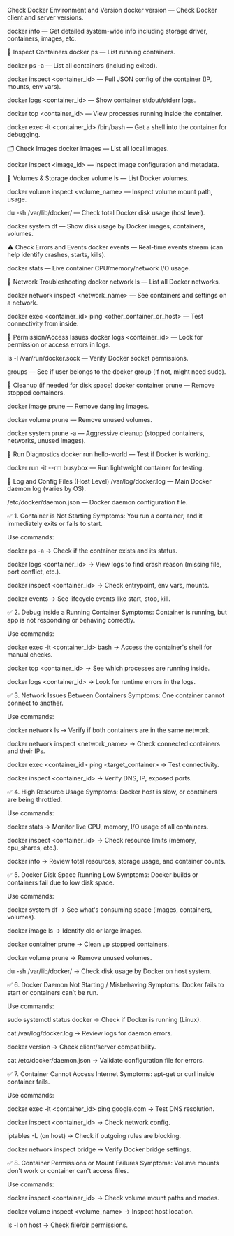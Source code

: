  Check Docker Environment and Version
docker version — Check Docker client and server versions.

docker info — Get detailed system-wide info including storage driver, containers, images, etc.

🧠 Inspect Containers
docker ps — List running containers.

docker ps -a — List all containers (including exited).

docker inspect <container_id> — Full JSON config of the container (IP, mounts, env vars).

docker logs <container_id> — Show container stdout/stderr logs.

docker top <container_id> — View processes running inside the container.

docker exec -it <container_id> /bin/bash — Get a shell into the container for debugging.

🗂️ Check Images
docker images — List all local images.

docker inspect <image_id> — Inspect image configuration and metadata.

📂 Volumes & Storage
docker volume ls — List Docker volumes.

docker volume inspect <volume_name> — Inspect volume mount path, usage.

du -sh /var/lib/docker/ — Check total Docker disk usage (host level).

docker system df — Show disk usage by Docker images, containers, volumes.

⚠️ Check Errors and Events
docker events — Real-time events stream (can help identify crashes, starts, kills).

docker stats — Live container CPU/memory/network I/O usage.

🔗 Network Troubleshooting
docker network ls — List all Docker networks.

docker network inspect <network_name> — See containers and settings on a network.

docker exec <container_id> ping <other_container_or_host> — Test connectivity from inside.

🔐 Permission/Access Issues
docker logs <container_id> — Look for permission or access errors in logs.

ls -l /var/run/docker.sock — Verify Docker socket permissions.

groups — See if user belongs to the docker group (if not, might need sudo).

🧹 Cleanup (if needed for disk space)
docker container prune — Remove stopped containers.

docker image prune — Remove dangling images.

docker volume prune — Remove unused volumes.

docker system prune -a — Aggressive cleanup (stopped containers, networks, unused images).

🧪 Run Diagnostics
docker run hello-world — Test if Docker is working.

docker run -it --rm busybox — Run lightweight container for testing.

🧾 Log and Config Files (Host Level)
/var/log/docker.log — Main Docker daemon log (varies by OS).

/etc/docker/daemon.json — Docker daemon configuration file.


✅ 1. Container is Not Starting
Symptoms: You run a container, and it immediately exits or fails to start.

Use commands:

docker ps -a → Check if the container exists and its status.

docker logs <container_id> → View logs to find crash reason (missing file, port conflict, etc.).

docker inspect <container_id> → Check entrypoint, env vars, mounts.

docker events → See lifecycle events like start, stop, kill.

✅ 2. Debug Inside a Running Container
Symptoms: Container is running, but app is not responding or behaving correctly.

Use commands:

docker exec -it <container_id> bash → Access the container's shell for manual checks.

docker top <container_id> → See which processes are running inside.

docker logs <container_id> → Look for runtime errors in the logs.

✅ 3. Network Issues Between Containers
Symptoms: One container cannot connect to another.

Use commands:

docker network ls → Verify if both containers are in the same network.

docker network inspect <network_name> → Check connected containers and their IPs.

docker exec <container_id> ping <target_container> → Test connectivity.

docker inspect <container_id> → Verify DNS, IP, exposed ports.

✅ 4. High Resource Usage
Symptoms: Docker host is slow, or containers are being throttled.

Use commands:

docker stats → Monitor live CPU, memory, I/O usage of all containers.

docker inspect <container_id> → Check resource limits (memory, cpu_shares, etc.).

docker info → Review total resources, storage usage, and container counts.

✅ 5. Docker Disk Space Running Low
Symptoms: Docker builds or containers fail due to low disk space.

Use commands:

docker system df → See what's consuming space (images, containers, volumes).

docker image ls → Identify old or large images.

docker container prune → Clean up stopped containers.

docker volume prune → Remove unused volumes.

du -sh /var/lib/docker/ → Check disk usage by Docker on host system.

✅ 6. Docker Daemon Not Starting / Misbehaving
Symptoms: Docker fails to start or containers can’t be run.

Use commands:

sudo systemctl status docker → Check if Docker is running (Linux).

cat /var/log/docker.log → Review logs for daemon errors.

docker version → Check client/server compatibility.

cat /etc/docker/daemon.json → Validate configuration file for errors.

✅ 7. Container Cannot Access Internet
Symptoms: apt-get or curl inside container fails.

Use commands:

docker exec -it <container_id> ping google.com → Test DNS resolution.

docker inspect <container_id> → Check network config.

iptables -L (on host) → Check if outgoing rules are blocking.

docker network inspect bridge → Verify Docker bridge settings.

✅ 8. Container Permissions or Mount Failures
Symptoms: Volume mounts don't work or container can't access files.

Use commands:

docker inspect <container_id> → Check volume mount paths and modes.

docker volume inspect <volume_name> → Inspect host location.

ls -l on host → Check file/dir permissions.

